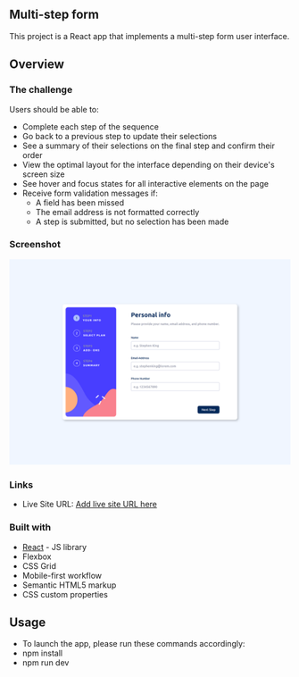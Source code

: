## Multi-step form

This project is a React app that implements a multi-step form user interface.

## Overview

### The challenge

Users should be able to:

- Complete each step of the sequence
- Go back to a previous step to update their selections
- See a summary of their selections on the final step and confirm their order
- View the optimal layout for the interface depending on their device's screen size
- See hover and focus states for all interactive elements on the page
- Receive form validation messages if:
  - A field has been missed
  - The email address is not formatted correctly
  - A step is submitted, but no selection has been made

### Screenshot

![](./src/assets/images/screenshot.png)

### Links

- Live Site URL: [Add live site URL here](https://multi-step-forms.netlify.app/)


### Built with

- [React](https://reactjs.org/) - JS library
- Flexbox
- CSS Grid
- Mobile-first workflow
- Semantic HTML5 markup
- CSS custom properties

## Usage

- To launch the app, please run these commands accordingly: 
- npm install
- npm run dev
